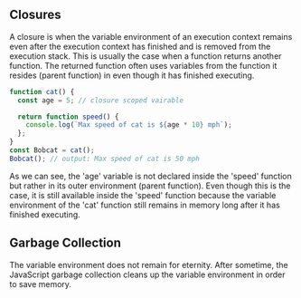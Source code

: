 ## Closures

A closure is when the variable environment of an execution context remains even after the execution context has finished and is removed from the execution stack. This is usually the case when a function returns another function. The returned function often uses variables from the function it resides (parent function) in even though it has finished executing.

```js
function cat() {
  const age = 5; // closure scoped vairable

  return function speed() {
    console.log(`Max speed of cat is ${age * 10} mph`);
  };
}
const Bobcat = cat();
Bobcat(); // output: Max speed of cat is 50 mph
```

As we can see, the 'age' variable is not declared inside the 'speed' function but rather in its outer environment (parent function). Even though this is the case, it is still available inside the 'speed' function because the variable environment of the 'cat' function still remains in memory long after it has finished executing.

## Garbage Collection

The variable environment does not remain for eternity. After sometime, the JavaScript garbage collection cleans up the variable environment in order to save memory.
